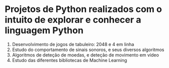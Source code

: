 # Projetos de Python realizados com o intuito de explorar e conhecer a linguagem Python
<ol>
<li>Desenvolvimento de jogos de tabuleiro: 2048 e 4 em linha</li>
<li>Estudo do comportamento de sinais sonoros, e seus diversos algoritmos</li>
<li>Algoritmos de deteção de moedas, e deteção de movimento em vídeo</li>
<li>Estudo das diferentes bibliotecas de Machine Learning</li>
</ol>
